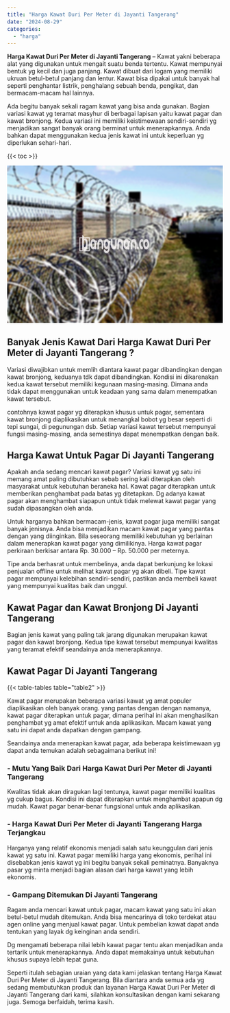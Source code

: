 ```yaml
---
title: "Harga Kawat Duri Per Meter di Jayanti Tangerang"
date: "2024-08-29"
categories: 
  - "harga"
---
```


**Harga Kawat Duri Per Meter di Jayanti Tangerang** – Kawat yakni beberapa alat yang digunakan untuk mengait suatu benda tertentu. Kawat mempunyai bentuk yg kecil dan juga panjang. Kawat dibuat dari logam yang memiliki ukruan betul-betul panjang dan lentur. Kawat bisa dipakai untuk banyak hal seperti penghantar listrik, penghalang sebuah benda, pengikat, dan bermacam-macam hal lainnya.

Ada begitu banyak sekali ragam kawat yang bisa anda gunakan. Bagian variasi kawat yg teramat masyhur di berbagai lapisan yaitu kawat pagar dan kawat bronjong. Kedua variasi ini memiliki keistimewaan sendiri-sendiri yg menjadikan sangat banyak orang berminat untuk menerapkannya. Anda bahkan dapat menggunakan kedua jenis kawat ini untuk keperluan yg diperlukan sehari-hari.

{{< toc >}}

![Harga Kawat Duri Per Meter di Jayanti Tangerang](/images/jual-kawat-murah43.png)

## Banyak Jenis Kawat Dari Harga Kawat Duri Per Meter di Jayanti Tangerang ?

Variasi diwajibkan untuk memlih diantara kawat pagar dibandingkan dengan kawat bronjong, keduanya tdk dapat dibandingkan. Kondisi ini dikarenakan kedua kawat tersebut memiliki kegunaan masing-masing. Dimana anda tidak dapat menggunakan untuk keadaan yang sama dalam menempatkan kawat tersebut.

contohnya kawat pagar yg diterapkan khusus untuk pagar, sementara kawat bronjong diaplikasikan untuk menangkal bobot yg besar seperti di tepi sungai, di pegunungan dsb. Setiap variasi kawat tersebut mempunyai fungsi masing-masing, anda semestinya dapat menempatkan dengan baik.

## Harga Kawat Untuk Pagar Di Jayanti Tangerang

Apakah anda sedang mencari kawat pagar? Variasi kawat yg satu ini memang amat paling dibutuhkan sebab sering kali diterapkan oleh masyarakat untuk kebutuhan beraneka hal. Kawat pagar diterapkan untuk memberikan penghambat pada batas yg ditetapkan. Dg adanya kawat pagar akan menghambat siapapun untuk tidak melewat kawat pagar yang sudah dipasangkan oleh anda.

Untuk harganya bahkan bermacam-jenis, kawat pagar juga memiliki sangat banyak jenisnya. Anda bisa menjadikan macam kawat pagar yang pantas dengan yang diinginkan. Bila seseorang memiliki kebutuhan yg berlainan dalam menerapkan kawat pagar yang dimilikinya. Harga kawat pagar perkiraan berkisar antara Rp. 30.000 – Rp. 50.000 per meternya.

Tipe anda berhasrat untuk membelinya, anda dapat berkunjung ke lokasi penjualan offline untuk melihat kawat pagar yg akan dibeli. Tipe kawat pagar mempunyai kelebihan sendiri-sendiri, pastikan anda membeli kawat yang mempunyai kualitas baik dan unggul.

## Kawat Pagar dan Kawat Bronjong Di Jayanti Tangerang

Bagian jenis kawat yang paling tak jarang digunakan merupakan kawat pagar dan kawat bronjong. Kedua tipe kawat tersebut mempunyai kwalitas yang teramat efektif seandainya anda menerapkannya.

## Kawat Pagar Di Jayanti Tangerang

{{< table-tables table="table2" >}}

Kawat pagar merupakan beberapa variasi kawat yg amat populer diaplikasikan oleh banyak orang. yang pantas dengan dengan namanya, kawat pagar diterapkan untuk pagar, dimana perihal ini akan menghasilkan penghambat yg amat efektif untuk anda aplikasikan. Macam kawat yang satu ini dapat anda dapatkan dengan gampang.

Seandainya anda menerapkan kawat pagar, ada beberapa keistimewaan yg dapat anda temukan adalah sebagaimana berikut ini!

### \- Mutu Yang Baik Dari Harga Kawat Duri Per Meter di Jayanti Tangerang

Kwalitas tidak akan diragukan lagi tentunya, kawat pagar memiliki kualitas yg cukup bagus. Kondisi ini dapat diterapkan untuk menghambat apapun dg mudah. Kawat pagar benar-benar fungsional untuk anda aplikasikan.

### \- Harga Kawat Duri Per Meter di Jayanti Tangerang Harga Terjangkau

Harganya yang relatif ekonomis menjadi salah satu keunggulan dari jenis kawat yg satu ini. Kawat pagar memiliki harga yang ekonomis, perihal ini disebabkan jenis kawat yg ini begitu banyak sekali peminatnya. Banyaknya pasar yg minta menjadi bagian alasan dari harga kawat yang lebih ekonomis.

### \- Gampang Ditemukan Di Jayanti Tangerang

Ragam anda mencari kawat untuk pagar, macam kawat yang satu ini akan betul-betul mudah ditemukan. Anda bisa mencarinya di toko terdekat atau agen online yang menjual kawat pagar. Untuk pembelian kawat dapat anda tentukan yang layak dg keinginan anda sendiri.

Dg mengamati beberapa nilai lebih kawat pagar tentu akan menjadikan anda tertarik untuk menerapkannya. Anda dapat memakainya untuk kebutuhan khusus supaya lebih tepat guna.

Seperti itulah sebagian uraian yang data kami jelaskan tentang Harga Kawat Duri Per Meter di Jayanti Tangerang. Bila diantara anda semua ada yg sedang membutuhkan produk dan layanan Harga Kawat Duri Per Meter di Jayanti Tangerang dari kami, silahkan konsultasikan dengan kami sekarang juga. Semoga berfaidah, terima kasih.
